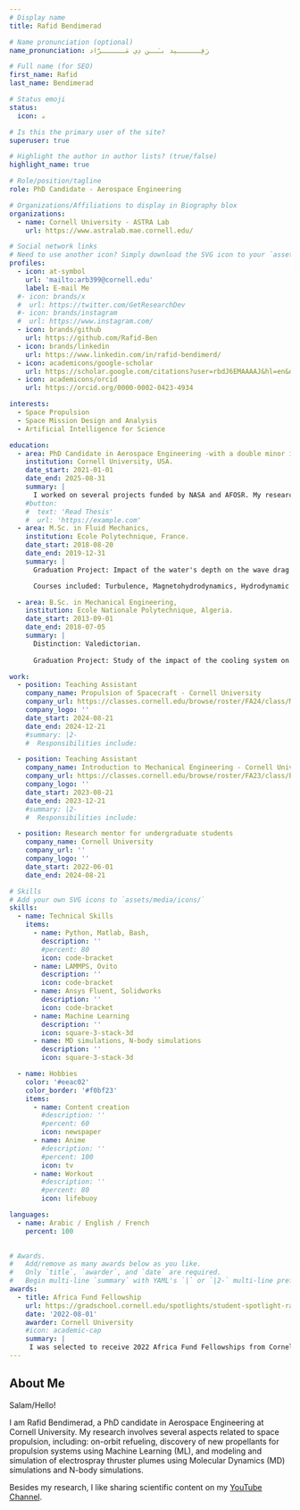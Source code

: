 ```yaml
---
# Display name
title: Rafid Bendimerad

# Name pronunciation (optional)
name_pronunciation: رَفِــــــيد بـَــن دِي مَــــــرَّاد

# Full name (for SEO)
first_name: Rafid
last_name: Bendimerad

# Status emoji
status:
  icon: ☕️

# Is this the primary user of the site?
superuser: true

# Highlight the author in author lists? (true/false)
highlight_name: true

# Role/position/tagline
role: PhD Candidate - Aerospace Engineering

# Organizations/Affiliations to display in Biography blox
organizations:
  - name: Cornell University - ASTRA Lab
    url: https://www.astralab.mae.cornell.edu/

# Social network links
# Need to use another icon? Simply download the SVG icon to your `assets/media/icons/` folder.
profiles:
  - icon: at-symbol
    url: 'mailto:arb399@cornell.edu'
    label: E-mail Me
  #- icon: brands/x
  #  url: https://twitter.com/GetResearchDev
  #- icon: brands/instagram
  #  url: https://www.instagram.com/
  - icon: brands/github
    url: https://github.com/Rafid-Ben
  - icon: brands/linkedin
    url: https://www.linkedin.com/in/rafid-bendimerd/
  - icon: academicons/google-scholar
    url: https://scholar.google.com/citations?user=rbdJ6EMAAAAJ&hl=en&oi=ao
  - icon: academicons/orcid
    url: https://orcid.org/0000-0002-0423-4934

interests:
  - Space Propulsion
  - Space Mission Design and Analysis
  - Artificial Intelligence for Science 

education:
  - area: PhD Candidate in Aerospace Engineering -with a double minor in Astronomy and Computer Science-,
    institution: Cornell University, USA.
    date_start: 2021-01-01
    date_end: 2025-08-31
    summary: |
      I worked on several projects funded by NASA and AFOSR. My research invlolves on-orbit refueling, discovery of new propellants for propulsion systems using Machine Learning (ML), and modeling and simulation of electrospray thruster plumes using Molecular Dynamics (MD) simulations and N-body simulations. 
    #button:
    #  text: 'Read Thesis'
    #  url: 'https://example.com'
  - area: M.Sc. in Fluid Mechanics,
    institution: Ecole Polytechnique, France.
    date_start: 2018-08-20
    date_end: 2019-12-31
    summary: |
      Graduation Project: Impact of the water's depth on the wave drag for symmetric and non-symmetric bodies -- Application to rowing, canoe and kayak boats --.

      Courses included: Turbulence, Magnetohydrodynamics, Hydrodynamic Instabilities, CFD, etc.

  - area: B.Sc. in Mechanical Engineering,
    institution: Ecole Nationale Polytechnique, Algeria.
    date_start: 2013-09-01
    date_end: 2018-07-05
    summary: |
      Distinction: Valedictorian.
      
      Graduation Project: Study of the impact of the cooling system on the performance of a combined-cycle power plant: Comparison study between water cooling and air cooling.

work:
  - position: Teaching Assistant
    company_name: Propulsion of Spacecraft - Cornell University
    company_url: https://classes.cornell.edu/browse/roster/FA24/class/MAE/5540
    company_logo: ''
    date_start: 2024-08-21
    date_end: 2024-12-21
    #summary: |2-
    #  Responsibilities include:

  - position: Teaching Assistant
    company_name: Introduction to Mechanical Engineering - Cornell University
    company_url: https://classes.cornell.edu/browse/roster/FA23/class/ENGRI/1170
    company_logo: ''
    date_start: 2023-08-21
    date_end: 2023-12-21
    #summary: |2-
    #  Responsibilities include:

  - position: Research mentor for undergraduate students
    company_name: Cornell University
    company_url: ''
    company_logo: ''
    date_start: 2022-06-01
    date_end: 2024-08-21

# Skills
# Add your own SVG icons to `assets/media/icons/`
skills:
  - name: Technical Skills
    items:
      - name: Python, Matlab, Bash,
        description: ''
        #percent: 80
        icon: code-bracket
      - name: LAMMPS, Ovito
        description: ''
        icon: code-bracket
      - name: Ansys Fluent, Solidworks
        description: ''
        icon: code-bracket
      - name: Machine Learning
        description: ''
        icon: square-3-stack-3d
      - name: MD simulations, N-body simulations
        description: ''
        icon: square-3-stack-3d

  - name: Hobbies
    color: '#eeac02'
    color_border: '#f0bf23'
    items:
      - name: Content creation
        #description: ''
        #percent: 60
        icon: newspaper
      - name: Anime
        #description: ''
        #percent: 100
        icon: tv
      - name: Workout
        #description: ''
        #percent: 80
        icon: lifebuoy

languages:
  - name: Arabic / English / French
    percent: 100
  

# Awards.
#   Add/remove as many awards below as you like.
#   Only `title`, `awarder`, and `date` are required.
#   Begin multi-line `summary` with YAML's `|` or `|2-` multi-line prefix and indent 2 spaces below.
awards:
  - title: Africa Fund Fellowship
    url: https://gradschool.cornell.edu/spotlights/student-spotlight-rafid-bendimerad/
    date: '2022-08-01'
    awarder: Cornell University 
    #icon: academic-cap
    summary: |
     I was selected to receive 2022 Africa Fund Fellowships from Cornell University.
---
```


## About Me

Salam/Hello!

I am Rafid Bendimerad, a PhD candidate in Aerospace Engineering at Cornell University. My research involves several aspects related to space propulsion, including: on-orbit refueling, discovery of new propellants for propulsion systems using Machine Learning (ML), and modeling and simulation of electrospray thruster plumes using Molecular Dynamics (MD) simulations and N-body simulations. 

Besides my research, I like sharing scientific content on my [YouTube Channel](https://www.youtube.com/@rafidbendimerad).